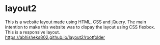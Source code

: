 # layout2
This is a website layout made using HTML, CSS and jQuery. The main intention to make this website was to dispay the layout using CSS flexbox. This is a responsive layout.<br>
https://abhisheks802.github.io/layout2/rootfolder

